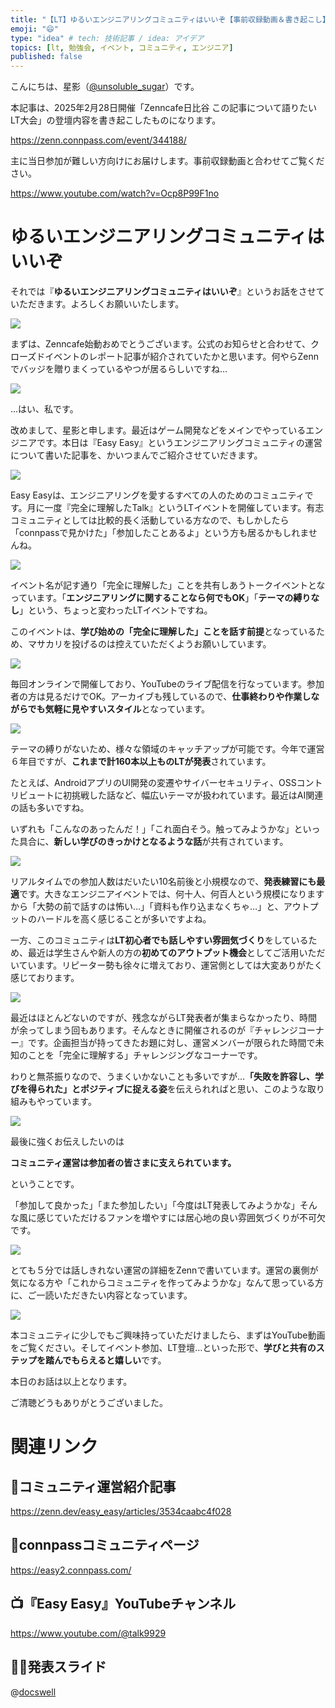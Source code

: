 ```yaml
---
title: "【LT】ゆるいエンジニアリングコミュニティはいいぞ【事前収録動画＆書き起こし】"
emoji: "😄"
type: "idea" # tech: 技術記事 / idea: アイデア
topics: [lt, 勉強会, イベント, コミュニティ, エンジニア]
published: false
---
```

こんにちは、星影（[@unsoluble_sugar](https://x.com/unsoluble_sugar)）です。

本記事は、2025年2月28日開催「Zenncafe日比谷 この記事について語りたいLT大会」の登壇内容を書き起こしたものになります。

https://zenn.connpass.com/event/344188/

主に当日参加が難しい方向けにお届けします。事前収録動画と合わせてご覧ください。

https://www.youtube.com/watch?v=Ocp8P99F1no

# ゆるいエンジニアリングコミュニティはいいぞ

それでは『**ゆるいエンジニアリングコミュニティはいいぞ**』というお話をさせていただきます。よろしくお願いいたします。

![](https://storage.googleapis.com/zenn-user-upload/c99d51d7d279-20250228.png)

まずは、Zenncafe始動おめでとうございます。公式のお知らせと合わせて、クローズドイベントのレポート記事が紹介されていたかと思います。何やらZennでバッジを贈りまくっているやつが居るらしいですね…

![](https://storage.googleapis.com/zenn-user-upload/064a303a2d48-20250228.png)

…はい、私です。

改めまして、星影と申します。最近はゲーム開発などをメインでやっているエンジニアです。本日は『Easy Easy』というエンジニアリングコミュニティの運営について書いた記事を、かいつまんでご紹介させていだきます。

![](https://storage.googleapis.com/zenn-user-upload/0ae861ce23ea-20250228.png)

Easy Easyは、エンジニアリングを愛するすべての人のためのコミュニティです。月に一度『完全に理解したTalk』というLTイベントを開催しています。有志コミュニティとしては比較的長く活動している方なので、もしかしたら「connpassで見かけた」「参加したことあるよ」という方も居るかもしれませんね。

![](https://storage.googleapis.com/zenn-user-upload/e173c5541657-20250228.png)

イベント名が記す通り「完全に理解した」ことを共有しあうトークイベントとなっています。「**エンジニアリングに関することなら何でもOK**」「**テーマの縛りなし**」という、ちょっと変わったLTイベントですね。

このイベントは、**学び始めの「完全に理解した」ことを話す前提**となっているため、マサカリを投げるのは控えていただくようお願いしています。

![](https://storage.googleapis.com/zenn-user-upload/5f1dc14a5035-20250228.png)

毎回オンラインで開催しており、YouTubeのライブ配信を行なっています。参加者の方は見るだけでOK。アーカイブも残しているので、**仕事終わりや作業しながらでも気軽に見やすいスタイル**となっています。

![](https://storage.googleapis.com/zenn-user-upload/49c3d57895dc-20250228.png)

テーマの縛りがないため、様々な領域のキャッチアップが可能です。今年で運営６年目ですが、**これまで計160本以上ものLTが発表**されています。

たとえば、AndroidアプリのUI開発の変遷やサイバーセキュリティ、OSSコントリビュートに初挑戦した話など、幅広いテーマが扱われています。最近はAI関連の話も多いですね。

いずれも「こんなのあったんだ！」「これ面白そう。触ってみようかな」といった具合に、**新しい学びのきっかけとなるような話**が共有されています。

![](https://storage.googleapis.com/zenn-user-upload/945c4e57380e-20250228.png)

リアルタイムでの参加人数はだいたい10名前後と小規模なので、**発表練習にも最適**です。大きなエンジニアイベントでは、何十人、何百人という規模になりますから「大勢の前で話すのは怖い…」「資料も作り込まなくちゃ…」と、アウトプットのハードルを高く感じることが多いですよね。

一方、このコミュニティは**LT初心者でも話しやすい雰囲気づくり**をしているため、最近は学生さんや新人の方の**初めてのアウトプット機会**としてご活用いただいています。リピーター勢も徐々に増えており、運営側としては大変ありがたく感じております。

![](https://storage.googleapis.com/zenn-user-upload/f0813f5467d8-20250228.png)

最近はほとんどないのですが、残念ながらLT発表者が集まらなかったり、時間が余ってしまう回もあります。そんなときに開催されるのが『チャレンジコーナー』です。企画担当が持ってきたお題に対し、運営メンバーが限られた時間で未知のことを「完全に理解する」チャレンジングなコーナーです。

わりと無茶振りなので、うまくいかないことも多いですが…**「失敗を許容し、学びを得られた」とポジティブに捉える姿**を伝えられればと思い、このような取り組みもやっています。

![](https://storage.googleapis.com/zenn-user-upload/0e46b010edc7-20250228.png)

最後に強くお伝えしたいのは

**コミュニティ運営は参加者の皆さまに支えられています。**

ということです。

「参加して良かった」「また参加したい」「今度はLT発表してみようかな」そんな風に感じていただけるファンを増やすには居心地の良い雰囲気づくりが不可欠です。

![](https://storage.googleapis.com/zenn-user-upload/6d64addc46c0-20250228.png)

とても５分では話しきれない運営の詳細をZennで書いています。運営の裏側が気になる方や「これからコミュニティを作ってみようかな」なんて思っている方に、ご一読いただきたい内容となっています。

![](https://storage.googleapis.com/zenn-user-upload/710502f9ed83-20250228.png)

本コミュニティに少しでもご興味持っていただけましたら、まずはYouTube動画をご覧ください。そしてイベント参加、LT登壇…といった形で、**学びと共有のステップを踏んでもらえると嬉しい**です。

本日のお話は以上となります。

ご清聴どうもありがとうございました。

# 関連リンク

## 📝コミュニティ運営紹介記事
https://zenn.dev/easy_easy/articles/3534caabc4f028

## 🙌connpassコミュニティページ
https://easy2.connpass.com/

## 📺️『Easy Easy』YouTubeチャンネル
https://www.youtube.com/@talk9929

## 👨‍🎓発表スライド
@[docswell](https://www.docswell.com/s/unsoluble_sugar/5DN6XL-2025-02-28-012128)